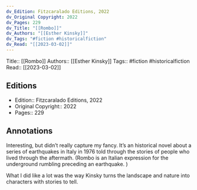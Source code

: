 ```yaml
---
dv_Edition: Fitzcaralado Editions, 2022
dv_Original Copyright: 2022
dv_Pages: 229
dv_Title: "[[Rombo]]"
dv_Authors: "[[Esther Kinsky]]"
dv_Tags: "#fiction #historicalfiction"
dv_Read: "[[2023-03-02]]"
---
```

Title:: [[Rombo]]
Authors:: [[Esther Kinsky]]
Tags:: #fiction #historicalfiction 
Read:: [[2023-03-02]]

## Editions
- Edition:: Fitzcaralado Editions, 2022
- Original Copyright:: 2022
- Pages:: 229

## Annotations

Interesting, but didn’t really capture my fancy. It’s an historical novel about a series of earthquakes in Italy in 1976 told through the stories of people who lived through the aftermath. (Rombo is an Italian expression for the underground rumbling preceding an earthquake. )  
  
What I did like a lot was the way Kinsky turns the landscape and nature into characters with stories to tell.